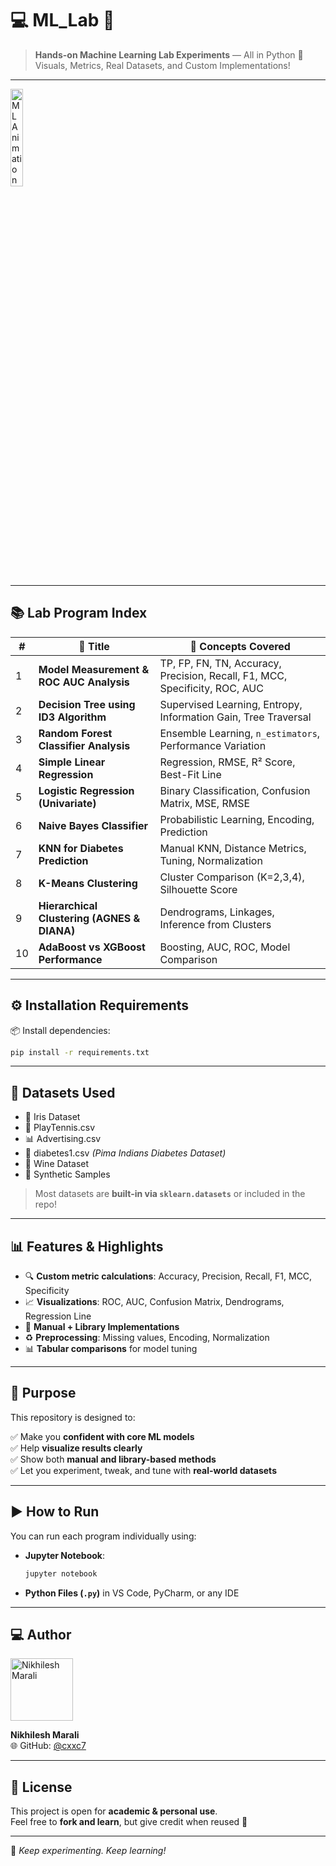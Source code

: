 # 💻 ML_Lab 🚀  
> **Hands-on Machine Learning Lab Experiments** — All in Python 🐍  
> Visuals, Metrics, Real Datasets, and Custom Implementations!

---

<img src="https://media.giphy.com/media/qgQUggAC3Pfv687qPC/giphy.gif" width="20%" alt="ML Animation"/>

---

## 📚 Lab Program Index

| #  | 📌 Title                                                              | 🧠 Concepts Covered                                                              |
|----|----------------------------------------------------------------------|----------------------------------------------------------------------------------|
| 1  | **Model Measurement & ROC AUC Analysis**                             | TP, FP, FN, TN, Accuracy, Precision, Recall, F1, MCC, Specificity, ROC, AUC     |
| 2  | **Decision Tree using ID3 Algorithm**                                | Supervised Learning, Entropy, Information Gain, Tree Traversal                  |
| 3  | **Random Forest Classifier Analysis**                                | Ensemble Learning, `n_estimators`, Performance Variation                        |
| 4  | **Simple Linear Regression**                                         | Regression, RMSE, R² Score, Best-Fit Line                                       |
| 5  | **Logistic Regression (Univariate)**                                 | Binary Classification, Confusion Matrix, MSE, RMSE                              |
| 6  | **Naive Bayes Classifier**                                           | Probabilistic Learning, Encoding, Prediction                                    |
| 7  | **KNN for Diabetes Prediction**                                      | Manual KNN, Distance Metrics, Tuning, Normalization                             |
| 8  | **K-Means Clustering**                                               | Cluster Comparison (K=2,3,4), Silhouette Score                                  |
| 9  | **Hierarchical Clustering (AGNES & DIANA)**                          | Dendrograms, Linkages, Inference from Clusters                                  |
| 10 | **AdaBoost vs XGBoost Performance**                                  | Boosting, AUC, ROC, Model Comparison                                            |

---

## ⚙️ Installation Requirements

📦 Install dependencies:

```bash
pip install -r requirements.txt
```

---

## 📁 Datasets Used

- 🌼 Iris Dataset  
- 📰 PlayTennis.csv  
- 📊 Advertising.csv  
- 💉 diabetes1.csv *(Pima Indians Diabetes Dataset)*  
- 🍷 Wine Dataset  
- 🧪 Synthetic Samples  

> Most datasets are **built-in via `sklearn.datasets`** or included in the repo!

---

## 📊 Features & Highlights

- 🔍 **Custom metric calculations**: Accuracy, Precision, Recall, F1, MCC, Specificity  
- 📈 **Visualizations**: ROC, AUC, Confusion Matrix, Dendrograms, Regression Line  
- 🧪 **Manual + Library Implementations**  
- ♻️ **Preprocessing**: Missing values, Encoding, Normalization  
- 📊 **Tabular comparisons** for model tuning

---

## 🚀 Purpose

This repository is designed to:

✅ Make you **confident with core ML models**  
✅ Help **visualize results clearly**  
✅ Show both **manual and library-based methods**  
✅ Let you experiment, tweak, and tune with **real-world datasets**

---

## ▶️ How to Run

You can run each program individually using:

- **Jupyter Notebook**:  
  ```bash
  jupyter notebook
  ```

- **Python Files (`.py`)** in VS Code, PyCharm, or any IDE

---

## 💻 Author

<img src="https://github.com/cxxc7.png" width="100" height="100" alt="Nikhilesh Marali"/>

**Nikhilesh Marali**  
🌐 GitHub: [@cxxc7](https://github.com/cxxc7)

---

## 📜 License

This project is open for **academic & personal use**.  
Feel free to **fork and learn**, but give credit when reused 🌟

---

🧠 _Keep experimenting. Keep learning!_
